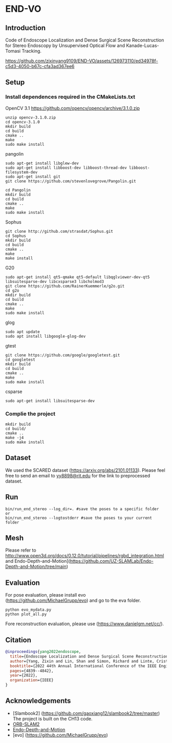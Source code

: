 # END-VO

## Introduction
Code of Endoscope Localization and Dense Surgical Scene Reconstruction for Stereo Endoscopy by Unsupervised Optical Flow and Kanade-Lucas-Tomasi Tracking.


https://github.com/zixinyang9109/END-VO/assets/126973110/ed34978f-c5d3-4050-b67c-cfa3ad367ee6



## Setup
### Install dependences required in the CMakeLists.txt
OpenCV 3.1 https://github.com/opencv/opencv/archive/3.1.0.zip
```
unzip opencv-3.1.0.zip
cd opencv-3.1.0
mkdir build
cd build 
cmake ..
make
sudo make install
```
pangolin
```
sudo apt-get install libglew-dev  
sudo apt-get install libboost-dev libboost-thread-dev libboost-filesystem-dev
sudo apt-get install git
git clone https://github.com/stevenlovegrove/Pangolin.git

cd Pangolin
mkdir build
cd build 
cmake ..
make
sudo make install
```

Sophus
```
git clone http://github.com/strasdat/Sophus.git
cd Sophus
mkdir build
cd build 
cmake ..
make
make install
```

G20
```
sudo apt-get install qt5-qmake qt5-default libqglviewer-dev-qt5 libsuitesparse-dev libcxsparse3 libcholmod3
git clone https://github.com/RainerKuemmerle/g2o.git
cd g2o
mkdir build
cd build 
cmake ..
make
sudo make install
```

glog
```
sudo apt update
sudo apt install libgoogle-glog-dev
```

gtest
```
git clone https://github.com/google/googletest.git
cd googletest
mkdir build
cd build
cmake ..
make
sudo make install

```

csparse
```
sudo apt-get install libsuitesparse-dev
```

### Complie the project
```
mkdir build
cd build/
cmake ..
make -j4
sudo make install
```


## Dataset
We used the SCARED dataset (https://arxiv.org/abs/2101.01133).
Please feel free to send an email to yy8898@rit.edu for the link to preprocessed dataset.

## Run
```
bin/run_end_stereo --log_dir=. #save the poses to a specific folder
or
bin/run_end_stereo --logtostderr #save the poses to your current folder
```

## Mesh
Please refer to http://www.open3d.org/docs/0.12.0/tutorial/pipelines/rgbd_integration.html and Endo-Depth-and-Motion](https://github.com/UZ-SLAMLab/Endo-Depth-and-Motion/tree/main)

## Evaluation

For pose evaluation, please install evo (https://github.com/MichaelGrupp/evo) and go to the eva folder.
```
python evo_mydata.py
python plot_all.py
```
Fore reconstruction evaluation, please use (https://www.danielgm.net/cc/).


## Citation

```bibtex
@inproceedings{yang2022endoscope,
  title={Endoscope Localization and Dense Surgical Scene Reconstruction for Stereo Endoscopy by Unsupervised Optical Flow and Kanade-Lucas-Tomasi Tracking},
  author={Yang, Zixin and Lin, Shan and Simon, Richard and Linte, Cristian A},
  booktitle={2022 44th Annual International Conference of the IEEE Engineering in Medicine \& Biology Society (EMBC)},
  pages={4839--4842},
  year={2022},
  organization={IEEE}
}
```


## Acknowledgements
- [Slambook2] (https://github.com/gaoxiang12/slambook2/tree/master) The project is built on the CH13 code.
- [ORB-SLAM2](https://github.com/raulmur/ORB_SLAM2)
- [Endo-Depth-and-Motion](https://github.com/UZ-SLAMLab/Endo-Depth-and-Motion/tree/main)
- [evo] (https://github.com/MichaelGrupp/evo)

